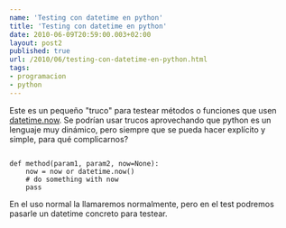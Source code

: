 ```yaml
---
name: 'Testing con datetime en python'
title: 'Testing con datetime en python'
date: 2010-06-09T20:59:00.003+02:00
layout: post2
published: true
url: /2010/06/testing-con-datetime-en-python.html
tags: 
- programacion
- python
---
```


Este es un pequeño "truco" para testear métodos o funciones que usen [datetime.now](http://docs.python.org/library/datetime.html). Se podrían usar trucos aprovechando que python es un lenguaje muy dinámico, pero siempre que se pueda hacer explícito y simple, para qué complicarnos?  
  
```
  
def method(param1, param2, now=None):   
    now = now or datetime.now()  
    # do something with now  
    pass  

```  
  
En el uso normal la llamaremos normalmente, pero en el test podremos pasarle un datetime concreto para testear.